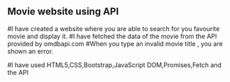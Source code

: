 ## Movie website using API

#I have created a website where you are able to search for you favourite movie and display it. 
#I have fetched the data of the movie from the API provided by omdbapi.com
#When you type an invalid movie title , you are shown an error.

#I have used HTML5,CSS,Bootstrap,JavaScript DOM,Promises,Fetch and the API
